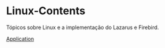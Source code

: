 # Linux-Contents
Tópicos sobre Linux e a implementação do Lazarus e Firebird.

[Application](https://leofrsilva.github.io/Linux-Contents/)
